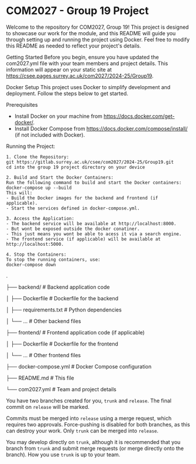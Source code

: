 COM2027 - Group 19 Project
=====================================================

Welcome to the repository for COM2027, Group 19! This project is designed to showcase our work for the module, and this README will guide you through setting up and running the project using Docker. Feel free to modify this README as needed to reflect your project's details.

Getting Started
Before you begin, ensure you have updated the com2027.yml file with your team members and project details. This information will appear on your static site at https://csee.pages.surrey.ac.uk/com2027/2024-25/Group19.

Docker Setup
This project uses Docker to simplify development and deployment. Follow the steps below to get started.

Prerequisites
- Install Docker on your machine from https://docs.docker.com/get-docker/.  
- Install Docker Compose from https://docs.docker.com/compose/install/ (if not included with Docker). 

Running the Project:

    1. Clone the Repository:  
    git https://gitlab.surrey.ac.uk/csee/com2027/2024-25/Group19.git
    cd into the group 19 project directory on your device

    2. Build and Start the Docker Containers:  
    Run the following command to build and start the Docker containers:  
    docker-compose up --build  
    This will:  
    - Build the Docker images for the backend and frontend (if applicable).  
    - Start the services defined in docker-compose.yml.  

    3. Access the Application:  
    - The backend service will be available at http://localhost:8000. 
    - But wont be exposed outside the docker conatiner.
    - This just means you wont be able to acess it via a search engine.
    - The frontend service (if applicable) will be available at http://localhost:5000.  

    4. Stop the Containers:  
    To stop the running containers, use:  
    docker-compose down 


.  

├── backend/               # Backend application code  

│   ├── Dockerfile         # Dockerfile for the backend  

│   ├── requirements.txt  # Python dependencies  

│   └── ...               # Other backend files  

├── frontend/              # Frontend application code (if applicable)  

│   ├── Dockerfile         # Dockerfile for the frontend  

│   └── ...               # Other frontend files  

├── docker-compose.yml     # Docker Compose configuration  

├── README.md              # This file  

└── com2027.yml            # Team and project details 


You have two branches created for you, `trunk` and `release`. The final commit on `release` will be marked.

Commits must be merged into `release` using a merge request, which requires two approvals. Force-pushing is disabled for both branches, as this can destroy your work. Only `trunk` can be merged into `release`.

You may develop directly on `trunk`, although it is recommended that you branch from `trunk` and submit merge requests (or merge directly onto the branch). How you use `trunk` is up to your team.
